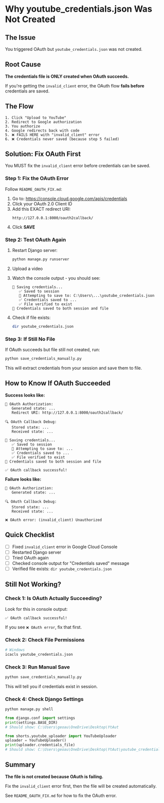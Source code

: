 # Why youtube_credentials.json Was Not Created

## The Issue

You triggered OAuth but `youtube_credentials.json` was not created.

## Root Cause

**The credentials file is ONLY created when OAuth succeeds.**

If you're getting the `invalid_client` error, the OAuth flow **fails before** credentials are saved.

## The Flow

```
1. Click "Upload to YouTube"
2. Redirect to Google authorization
3. You authorize
4. Google redirects back with code
5. ❌ FAILS HERE with "invalid_client" error
6. ❌ Credentials never saved (because step 5 failed)
```

## Solution: Fix OAuth First

You MUST fix the `invalid_client` error before credentials can be saved.

### Step 1: Fix the OAuth Error

Follow `README_OAUTH_FIX.md`:

1. Go to: https://console.cloud.google.com/apis/credentials
2. Click your OAuth 2.0 Client ID
3. Add this EXACT redirect URI:
   ```
   http://127.0.0.1:8000/oauth2callback/
   ```
4. Click **SAVE**

### Step 2: Test OAuth Again

1. Restart Django server:
   ```bash
   python manage.py runserver
   ```

2. Upload a video

3. Watch the console output - you should see:
   ```
   🔄 Saving credentials...
      ✅ Saved to session
      📝 Attempting to save to: C:\Users\...\youtube_credentials.json
      ✅ Credentials saved to ...
      ✅ File verified to exist
   💾 Credentials saved to both session and file
   ```

4. Check if file exists:
   ```bash
   dir youtube_credentials.json
   ```

### Step 3: If Still No File

If OAuth succeeds but file still not created, run:

```bash
python save_credentials_manually.py
```

This will extract credentials from your session and save them to file.

## How to Know If OAuth Succeeded

**Success looks like:**
```
🔐 OAuth Authorization:
   Generated state: ...
   Redirect URI: http://127.0.0.1:8000/oauth2callback/

🔍 OAuth Callback Debug:
   Stored state: ...
   Received state: ...
   
🔄 Saving credentials...
   ✅ Saved to session
   📝 Attempting to save to: ...
   ✅ Credentials saved to ...
   ✅ File verified to exist
💾 Credentials saved to both session and file

✅ OAuth callback successful!
```

**Failure looks like:**
```
🔐 OAuth Authorization:
   Generated state: ...
   
🔍 OAuth Callback Debug:
   Stored state: ...
   Received state: ...
   
❌ OAuth error: (invalid_client) Unauthorized
```

## Quick Checklist

- [ ] Fixed `invalid_client` error in Google Cloud Console
- [ ] Restarted Django server
- [ ] Tried OAuth again
- [ ] Checked console output for "Credentials saved" message
- [ ] Verified file exists: `dir youtube_credentials.json`

## Still Not Working?

### Check 1: Is OAuth Actually Succeeding?

Look for this in console output:
```
✅ OAuth callback successful!
```

If you see `❌ OAuth error`, fix that first.

### Check 2: Check File Permissions

```bash
# Windows
icacls youtube_credentials.json
```

### Check 3: Run Manual Save

```bash
python save_credentials_manually.py
```

This will tell you if credentials exist in session.

### Check 4: Check Django Settings

```bash
python manage.py shell
```

```python
from django.conf import settings
print(settings.BASE_DIR)
# Should show: C:\Users\geoau\OneDrive\Desktop\YtAut

from shorts.youtube_uploader import YouTubeUploader
uploader = YouTubeUploader()
print(uploader.credentials_file)
# Should show: C:\Users\geoau\OneDrive\Desktop\YtAut\youtube_credentials.json
```

## Summary

**The file is not created because OAuth is failing.**

Fix the `invalid_client` error first, then the file will be created automatically.

See `README_OAUTH_FIX.md` for how to fix the OAuth error.
